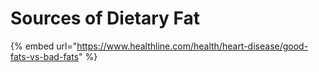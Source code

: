# Sources of Dietary Fat

{% embed url="https://www.healthline.com/health/heart-disease/good-fats-vs-bad-fats" %}



